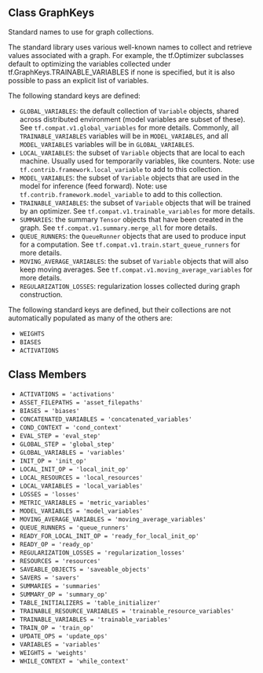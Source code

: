## Class GraphKeys

Standard names to use for graph collections.

The standard library uses various well-known names to collect and retrieve values associated with a graph. For example, the tf.Optimizer subclasses default to optimizing the variables collected under tf.GraphKeys.TRAINABLE_VARIABLES if none is specified, but it is also possible to pass an explicit list of variables.

The following standard keys are defined:
- `GLOBAL_VARIABLES`: the default collection of `Variable` objects, shared across distributed environment (model variables are subset of these). See `tf.compat.v1.global_variables` for more details. Commonly, all `TRAINABLE_VARIABLES` variables will be in `MODEL_VARIABLES`, and all `MODEL_VARIABLES` variables will be in `GLOBAL_VARIABLES`.
- `LOCAL_VARIABLES`: the subset of `Variable` objects that are local to each machine. Usually used for temporarily variables, like counters. Note: use `tf.contrib.framework.local_variable` to add to this collection.
- `MODEL_VARIABLES`: the subset of `Variable` objects that are used in the model for inference (feed forward). Note: use `tf.contrib.framework.model_variable` to add to this collection.
- `TRAINABLE_VARIABLES`: the subset of `Variable` objects that will be trained by an optimizer. See `tf.compat.v1.trainable_variables` for more details.
- `SUMMARIES`: the summary `Tensor` objects that have been created in the graph. See `tf.compat.v1.summary.merge_all` for more details.
- `QUEUE_RUNNERS`: the `QueueRunner` objects that are used to produce input for a computation. See `tf.compat.v1.train.start_queue_runners` for more details.
- `MOVING_AVERAGE_VARIABLES`: the subset of `Variable` objects that will also keep moving averages. See `tf.compat.v1.moving_average_variables` for more details.
- `REGULARIZATION_LOSSES`: regularization losses collected during graph construction.

The following standard keys are defined, but their collections are not automatically populated as many of the others are:
- `WEIGHTS`
- `BIASES`
- `ACTIVATIONS`
## Class Members
- `ACTIVATIONS = 'activations'`
- `ASSET_FILEPATHS = 'asset_filepaths'`
- `BIASES = 'biases'`
- `CONCATENATED_VARIABLES = 'concatenated_variables'`
- `COND_CONTEXT = 'cond_context'`
- `EVAL_STEP = 'eval_step'`
- `GLOBAL_STEP = 'global_step'`
- `GLOBAL_VARIABLES = 'variables'`
- `INIT_OP = 'init_op'`
- `LOCAL_INIT_OP = 'local_init_op'`
- `LOCAL_RESOURCES = 'local_resources'`
- `LOCAL_VARIABLES = 'local_variables'`
- `LOSSES = 'losses'`
- `METRIC_VARIABLES = 'metric_variables'`
- `MODEL_VARIABLES = 'model_variables'`
- `MOVING_AVERAGE_VARIABLES = 'moving_average_variables'`
- `QUEUE_RUNNERS = 'queue_runners'`
- `READY_FOR_LOCAL_INIT_OP = 'ready_for_local_init_op'`
- `READY_OP = 'ready_op'`
- `REGULARIZATION_LOSSES = 'regularization_losses'`
- `RESOURCES = 'resources'`
- `SAVEABLE_OBJECTS = 'saveable_objects'`
- `SAVERS = 'savers'`
- `SUMMARIES = 'summaries'`
- `SUMMARY_OP = 'summary_op'`
- `TABLE_INITIALIZERS = 'table_initializer'`
- `TRAINABLE_RESOURCE_VARIABLES = 'trainable_resource_variables'`
- `TRAINABLE_VARIABLES = 'trainable_variables'`
- `TRAIN_OP = 'train_op'`
- `UPDATE_OPS = 'update_ops'`
- `VARIABLES = 'variables'`
- `WEIGHTS = 'weights'`
- `WHILE_CONTEXT = 'while_context'`
